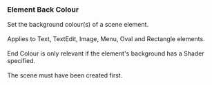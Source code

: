 ### Element Back Colour

Set the background colour(s) of a scene element.\
\
Applies to Text, TextEdit, Image, Menu, Oval and Rectangle elements.\
\
End Colour is only relevant if the element\'s background has a Shader
specified.\
\
The scene must have been created first.
